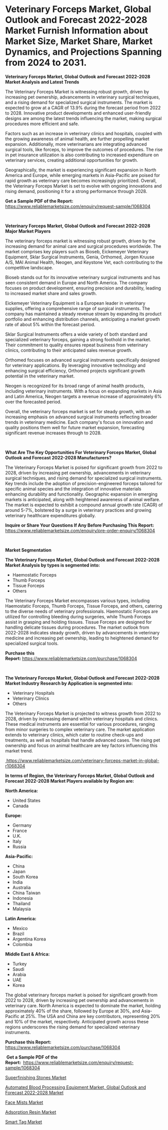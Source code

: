 <p><h1>Veterinary Forceps Market, Global Outlook and Forecast 2022-2028 Market Furnish Information about Market Size, Market Share, Market Dynamics, and Projections Spanning from 2024 to 2031.</h1></p><p><strong>Veterinary Forceps Market, Global Outlook and Forecast 2022-2028 Market Analysis and Latest Trends</strong></p>
<p><p>The Veterinary Forceps Market is witnessing robust growth, driven by increasing pet ownership, advancements in veterinary surgical techniques, and a rising demand for specialized surgical instruments. The market is expected to grow at a CAGR of 13.9% during the forecast period from 2022 to 2028. Innovative product developments and enhanced user-friendly designs are among the latest trends influencing the market, making surgical procedures more efficient and safe.</p><p>Factors such as an increase in veterinary clinics and hospitals, coupled with the growing awareness of animal health, are further propelling market expansion. Additionally, more veterinarians are integrating advanced surgical tools, like forceps, to improve the outcomes of procedures. The rise in pet insurance utilization is also contributing to increased expenditure on veterinary services, creating additional opportunities for growth.</p><p>Geographically, the market is experiencing significant expansion in North America and Europe, while emerging markets in Asia-Pacific are poised for rapid growth as veterinary care becomes increasingly prioritized. Overall, the Veterinary Forceps Market is set to evolve with ongoing innovations and rising demand, positioning it for a strong performance through 2028.</p></p>
<p><strong>Get a Sample PDF of the Report:&nbsp;</strong> <a href="https://www.reliablemarketsize.com/enquiry/request-sample/1068304">https://www.reliablemarketsize.com/enquiry/request-sample/1068304</a></p>
<p>&nbsp;</p>
<p><strong>Veterinary Forceps Market, Global Outlook and Forecast 2022-2028 Major Market Players</strong></p>
<p><p>The veterinary forceps market is witnessing robust growth, driven by the increasing demand for animal care and surgical procedures worldwide. The market comprises key players such as Bioseb, Eickemeyer Veterinary Equipment, Sklar Surgical Instruments, Genia, Orthomed, Jorgen Kruuse A/S, MAI Animal Health, Neogen, and Keystone Vet, each contributing to the competitive landscape.</p><p>Bioseb stands out for its innovative veterinary surgical instruments and has seen consistent demand in Europe and North America. The company focuses on product development, ensuring precision and durability, leading to increased market share and sales growth.</p><p>Eickemeyer Veterinary Equipment is a European leader in veterinary supplies, offering a comprehensive range of surgical instruments. The company has maintained a steady revenue stream by expanding its product portfolio and enhancing distribution channels, anticipating a market growth rate of about 5% within the forecast period.</p><p>Sklar Surgical Instruments offers a wide variety of both standard and specialized veterinary forceps, gaining a strong foothold in the market. Their commitment to quality ensures repeat business from veterinary clinics, contributing to their anticipated sales revenue growth.</p><p>Orthomed focuses on advanced surgical instruments specifically designed for veterinary applications. By leveraging innovative technology and enhancing surgical efficiency, Orthomed projects significant growth potential in the veterinary market.</p><p>Neogen is recognized for its broad range of animal health products, including veterinary instruments. With a focus on expanding markets in Asia and Latin America, Neogen targets a revenue increase of approximately 6% over the forecasted period.</p><p>Overall, the veterinary forceps market is set for steady growth, with an increasing emphasis on advanced surgical instruments reflecting broader trends in veterinary medicine. Each company's focus on innovation and quality positions them well for future market expansion, forecasting significant revenue increases through to 2028.</p></p>
<p>&nbsp;</p>
<p><strong>What Are The Key Opportunities For Veterinary Forceps Market, Global Outlook and Forecast 2022-2028 Manufacturers?</strong></p>
<p><p>The Veterinary Forceps Market is poised for significant growth from 2022 to 2028, driven by increasing pet ownership, advancements in veterinary surgical techniques, and rising demand for specialized surgical instruments. Key trends include the adoption of precision-engineered forceps tailored for specific animal species and the integration of innovative materials enhancing durability and functionality. Geographic expansion in emerging markets is anticipated, along with heightened awareness of animal welfare. The market is expected to exhibit a compound annual growth rate (CAGR) of around 5-7%, bolstered by a surge in veterinary practices and growing veterinary healthcare expenditures globally.</p></p>
<p><strong>Inquire or Share Your Questions If Any Before Purchasing This Report:</strong> <a href="https://www.reliablemarketsize.com/enquiry/pre-order-enquiry/1068304">https://www.reliablemarketsize.com/enquiry/pre-order-enquiry/1068304</a></p>
<p>&nbsp;</p>
<p><strong>Market Segmentation</strong></p>
<p><strong>The Veterinary Forceps Market, Global Outlook and Forecast 2022-2028 Market Analysis by types is segmented into:</strong></p>
<p><ul><li>Haemostatic Forceps</li><li>Thumb Forceps</li><li>Tissue Forceps</li><li>Others</li></ul></p>
<p><p>The Veterinary Forceps Market encompasses various types, including Haemostatic Forceps, Thumb Forceps, Tissue Forceps, and others, catering to the diverse needs of veterinary professionals. Haemostatic Forceps are utilized for controlling bleeding during surgeries, while Thumb Forceps assist in grasping and holding tissues. Tissue Forceps are designed for handling delicate tissues during procedures. The market outlook from 2022-2028 indicates steady growth, driven by advancements in veterinary medicine and increasing pet ownership, leading to heightened demand for specialized surgical tools.</p></p>
<p><strong>Purchase this Report:&nbsp;</strong><a href="https://www.reliablemarketsize.com/purchase/1068304">https://www.reliablemarketsize.com/purchase/1068304</a></p>
<p>&nbsp;</p>
<p><strong>The Veterinary Forceps Market, Global Outlook and Forecast 2022-2028 Market Industry Research by Application is segmented into:</strong></p>
<p><ul><li>Veterinary Hospitals</li><li>Veterinary Clinics</li><li>Others</li></ul></p>
<p><p>The Veterinary Forceps Market is projected to witness growth from 2022 to 2028, driven by increasing demand within veterinary hospitals and clinics. These medical instruments are essential for various procedures, ranging from minor surgeries to complex veterinary care. The market application extends to veterinary clinics, which cater to routine check-ups and treatments, as well as hospitals that handle advanced cases. The rising pet ownership and focus on animal healthcare are key factors influencing this market trend.</p></p>
<p><a href="https://www.reliablemarketsize.com/veterinary-forceps-market-in-global-r1068304">&nbsp;https://www.reliablemarketsize.com/veterinary-forceps-market-in-global-r1068304</a></p>
<p><strong>In terms of Region, the Veterinary Forceps Market, Global Outlook and Forecast 2022-2028 Market Players available by Region are:</strong></p>
<p>
    <p> <strong> North America: </strong>
        <ul>
            <li>United States</li>
            <li>Canada</li>
        </ul>
        </p> 
    <p> <strong> Europe: </strong>
        <ul>
            <li>Germany</li>
            <li>France</li>
            <li>U.K.</li>
            <li>Italy</li>
            <li>Russia</li>
        </ul>
        </p> 
    <p> <strong> Asia-Pacific: </strong>
        <ul>
            <li>China</li>
            <li>Japan</li>
            <li>South Korea</li>
            <li>India</li>
            <li>Australia</li>
            <li>China Taiwan</li>
            <li>Indonesia</li>
            <li>Thailand</li>
            <li>Malaysia</li>
        </ul>
        </p> 
    <p> <strong> Latin America: </strong>
        <ul>
            <li>Mexico</li>
            <li>Brazil</li>
            <li>Argentina Korea</li>
            <li>Colombia</li>
        </ul>
        </p> 
    <p> <strong> Middle East & Africa: </strong>
        <ul>
            <li>Turkey</li>
            <li>Saudi</li>
            <li>Arabia</li>
            <li>UAE</li>
            <li>Korea</li>
        </ul>
    </p>
    </p>
<p><p>The global veterinary forceps market is poised for significant growth from 2022 to 2028, driven by increasing pet ownership and advancements in veterinary care. North America is expected to dominate the market, holding approximately 40% of the share, followed by Europe at 30%, and Asia-Pacific at 25%. The USA and China are key contributors, representing 20% and 10% of the market, respectively. Anticipated growth across these regions underscores the rising demand for specialized veterinary instruments.</p></p>
<p><strong>Purchase this Report: </strong><a href="https://www.reliablemarketsize.com/purchase/1068304">https://www.reliablemarketsize.com/purchase/1068304</a></p>
<p>&nbsp;<strong>Get a Sample PDF of the Report:&nbsp;&nbsp;</strong><a href="https://www.reliablemarketsize.com/enquiry/request-sample/1068304">https://www.reliablemarketsize.com/enquiry/request-sample/1068304</a></p>
<p><strong></strong></p>
<p><p><a href="https://issuu.com/reportprime-2/docs/superfinishing-stones-market-size-2_f9f26850dadb14">Superfinishing Stones Market</a></p><p><a href="https://github.com/gdfhhhj/Market-Research-Report-List-6/blob/main/automated-blood-processing-equipment-market-global-outlook-and-forecast-2022-2028-market.md">Automated Blood Processing Equipment Market, Global Outlook and Forecast 2022-2028 Market</a></p><p><a href="https://medium.com/@ralphyoung1949/the-global-face-mists-market-is-a-dynamic-and-growing-industry-8b2c3045d956">Face Mists Market</a></p><p><a href="https://issuu.com/reportprime-2/docs/adsorption-resin-market-size-2030.p_e23380c7452362">Adsorption Resin Market</a></p><p><a href="https://medium.com/@ralphyoung1949/smart-tag-market-global-market-insights-and-sales-trends-2024-to-2031-450a97959f29">Smart Tag Market</a></p></p>